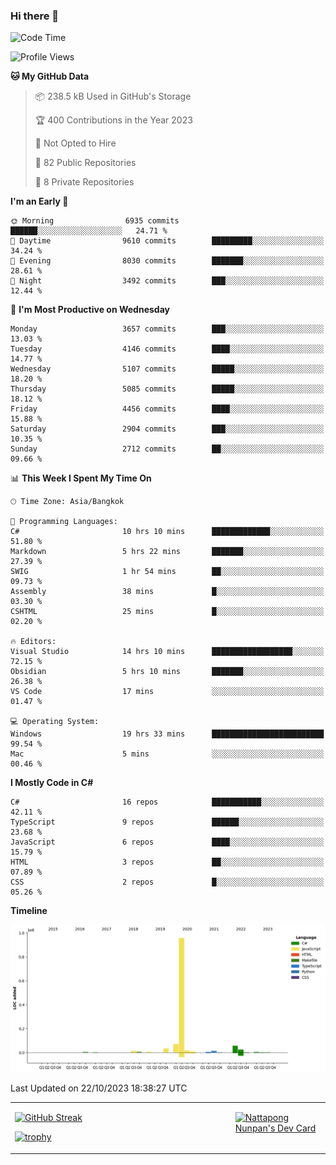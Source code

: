 ### Hi there 👋

<!--START_SECTION:waka-->
![Code Time](http://img.shields.io/badge/Code%20Time-1%2C189%20hrs%2027%20mins-blue)

![Profile Views](http://img.shields.io/badge/Profile%20Views-0-blue)

**🐱 My GitHub Data** 

> 📦 238.5 kB Used in GitHub's Storage 
 > 
> 🏆 400 Contributions in the Year 2023
 > 
> 🚫 Not Opted to Hire
 > 
> 📜 82 Public Repositories 
 > 
> 🔑 8 Private Repositories 
 > 
**I'm an Early 🐤** 

```text
🌞 Morning                6935 commits        ██████░░░░░░░░░░░░░░░░░░░   24.71 % 
🌆 Daytime                9610 commits        █████████░░░░░░░░░░░░░░░░   34.24 % 
🌃 Evening                8030 commits        ███████░░░░░░░░░░░░░░░░░░   28.61 % 
🌙 Night                  3492 commits        ███░░░░░░░░░░░░░░░░░░░░░░   12.44 % 
```
📅 **I'm Most Productive on Wednesday** 

```text
Monday                   3657 commits        ███░░░░░░░░░░░░░░░░░░░░░░   13.03 % 
Tuesday                  4146 commits        ████░░░░░░░░░░░░░░░░░░░░░   14.77 % 
Wednesday                5107 commits        █████░░░░░░░░░░░░░░░░░░░░   18.20 % 
Thursday                 5085 commits        █████░░░░░░░░░░░░░░░░░░░░   18.12 % 
Friday                   4456 commits        ████░░░░░░░░░░░░░░░░░░░░░   15.88 % 
Saturday                 2904 commits        ███░░░░░░░░░░░░░░░░░░░░░░   10.35 % 
Sunday                   2712 commits        ██░░░░░░░░░░░░░░░░░░░░░░░   09.66 % 
```


📊 **This Week I Spent My Time On** 

```text
🕑︎ Time Zone: Asia/Bangkok

💬 Programming Languages: 
C#                       10 hrs 10 mins      █████████████░░░░░░░░░░░░   51.80 % 
Markdown                 5 hrs 22 mins       ███████░░░░░░░░░░░░░░░░░░   27.39 % 
SWIG                     1 hr 54 mins        ██░░░░░░░░░░░░░░░░░░░░░░░   09.73 % 
Assembly                 38 mins             █░░░░░░░░░░░░░░░░░░░░░░░░   03.30 % 
CSHTML                   25 mins             █░░░░░░░░░░░░░░░░░░░░░░░░   02.20 % 

🔥 Editors: 
Visual Studio            14 hrs 10 mins      ██████████████████░░░░░░░   72.15 % 
Obsidian                 5 hrs 10 mins       ███████░░░░░░░░░░░░░░░░░░   26.38 % 
VS Code                  17 mins             ░░░░░░░░░░░░░░░░░░░░░░░░░   01.47 % 

💻 Operating System: 
Windows                  19 hrs 33 mins      █████████████████████████   99.54 % 
Mac                      5 mins              ░░░░░░░░░░░░░░░░░░░░░░░░░   00.46 % 
```

**I Mostly Code in C#** 

```text
C#                       16 repos            ███████████░░░░░░░░░░░░░░   42.11 % 
TypeScript               9 repos             ██████░░░░░░░░░░░░░░░░░░░   23.68 % 
JavaScript               6 repos             ████░░░░░░░░░░░░░░░░░░░░░   15.79 % 
HTML                     3 repos             ██░░░░░░░░░░░░░░░░░░░░░░░   07.89 % 
CSS                      2 repos             █░░░░░░░░░░░░░░░░░░░░░░░░   05.26 % 
```



**Timeline**

![Lines of Code chart](https://raw.githubusercontent.com/aixasz/aixasz/main/assets/bar_graph.png)


 Last Updated on 22/10/2023 18:38:27 UTC
<!--END_SECTION:waka-->

<table>
<tr>
<td width="70%" valign="top">
 
 [![GitHub Streak](http://github-readme-streak-stats.herokuapp.com?user=aixasz&theme=github-dark&hide_border=true&date_format=%5BY%20%5DM%20j)](https://git.io/streak-stats)

 [![trophy](https://github-profile-trophy.vercel.app/?username=aixasz&theme=onedark)](https://github.com/ryo-ma/github-profile-trophy)
 </td>
<td width="30%" valign="top">
 
<a href="https://app.daily.dev/aixasz"><img src="https://api.daily.dev/devcards/403207936e6547c9a85ea449e9f3abe8.png?r=re8" alt="Nattapong Nunpan's Dev Card"/></a>

 </td>
</tr>
</table>
 
